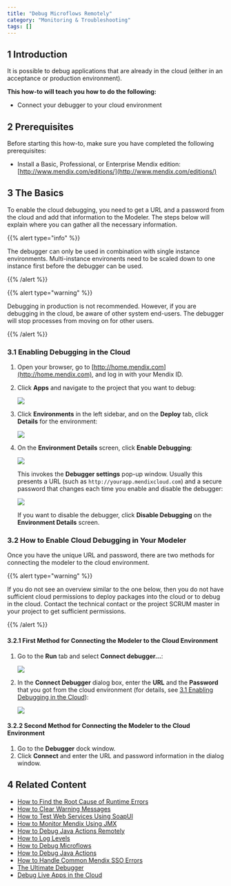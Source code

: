```yaml
---
title: "Debug Microflows Remotely"
category: "Monitoring & Troubleshooting"
tags: []
---
```


## 1 Introduction

It is possible to debug applications that are already in the cloud (either in an acceptance or production environment).

**This how-to will teach you how to do the following:**

* Connect your debugger to your cloud environment

## 2 Prerequisites

Before starting this how-to, make sure you have completed the following prerequisites:

* Install a Basic, Professional, or Enterprise Mendix edition: [http://www.mendix.com/editions/](http://www.mendix.com/editions/)

## 3 The Basics

To enable the cloud debugging, you need to get a URL and a password from the cloud and add that information to the Modeler. The steps below will explain where you can gather all the necessary information. 

{{% alert type="info" %}}

The debugger can only be used in combination with single instance environments. Multi-instance environents need to be scaled down to one instance first before the debugger can be used.

{{% /alert %}}

{{% alert type="warning" %}}

Debugging in production is not recommended. However, if you are debugging in the cloud, be aware of other system end-users. The debugger will stop processes from moving on for other users.

{{% /alert %}}

<a name="EnablingDebuggingintheCloud"></a>
### 3.1 Enabling Debugging in the Cloud

1. Open your browser, go to [http://home.mendix.com](http://home.mendix.com), and log in with your Mendix ID.

2. Click **Apps** and navigate to the project that you want to debug:

    ![](attachments/18448576/18580045.png) 

3. Click **Environments** in the left sidebar, and on the **Deploy** tab, click **Details** for the environment:

    ![](attachments/18448576/18580051.png)

4. On the **Environment Details** screen, click **Enable Debugging**:

    ![](attachments/18448576/18580050.png)

    This invokes the **Debugger settings** pop-up window. Usually this presents a URL (such as `http://yourapp.mendixcloud.com`) and a secure password that changes each time you enable and disable the debugger:

    ![](attachments/18448576/18580049.png)

    If you want to disable the debugger, click **Disable Debugging** on the **Environment Details** screen.

### 3.2 How to Enable Cloud Debugging in Your Modeler

Once you have the unique URL and password, there are two methods for connecting the modeler to the cloud environment. 

{{% alert type="warning" %}}

If you do not see an overview similar to the one below, then you do not have sufficient cloud permissions to deploy packages into the cloud or to debug in the cloud. Contact the technical contact or the project SCRUM master in your project to get sufficient permissions.

{{% /alert %}}

#### 3.2.1 First Method for Connecting the Modeler to the Cloud Environment

1. Go to the **Run** tab and select **Connect debugger...**:

    ![](attachments/18448576/18580048.png)

2. In the **Connect Debugger** dialog box, enter the **URL** and the **Password** that you got from the cloud environment (for details, see [3.1 Enabling Debugging in the Cloud](#EnablingDebuggingintheCloud)):

    ![](attachments/18448576/18580047.png)

#### 3.2.2 Second Method for Connecting the Modeler to the Cloud Environment

1. Go to the **Debugger** dock window.
2. Click **Connect** and enter the URL and password information in the dialog window.

## 4 Related Content

* [How to Find the Root Cause of Runtime Errors](finding-the-root-cause-of-runtime-errors)
* [How to Clear Warning Messages](clear-warning-messages)
* [How to Test Web Services Using SoapUI](../testing/testing-web-services-using-soapui)
* [How to Monitor Mendix Using JMX](monitoring-mendix-using-jmx)
* [How to Debug Java Actions Remotely](debug-java-actions-remotely)
* [How to Log Levels](log-levels)
* [How to Debug Microflows](debug-microflows)
* [How to Debug Java Actions](debug-java-actions)
* [How to Handle Common Mendix SSO Errors](handle-common-mendix-sso-errors)
* [The Ultimate Debugger](http://www.mendix.com/tech-blog/the-ultimate-debugger/) 
* [Debug Live Apps in the Cloud](http://www.mendix.com/tech-blog/new-goodies-for-mendix-app-platform-users-mendix-business-modeler-4-3-release-today/)
